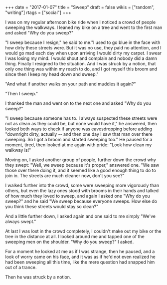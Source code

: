 +++
date = "2017-01-07"
title = "Sweep"
draft = false
wikis = ["random", "writing"]
rtags = ["social"]
+++

I was on my regular afternoon bike ride when I noticed a crowd of people
sweeping the walkways. I leaned my bike on a tree and  went to the first man and
asked "Why do you sweep?"

"I sweep because I resign," he said to me."I used to go blue in the face with
how dirty these streets were. But it was no use, they paid no attention, and I
would go mad each day when upon arriving I would dirty my carpet. I swear I was
losing my mind. I would shout and complain and nobody did a damn thing. Finally
I resigned to the situation. And I was struck by a notion, that only one thing
was within my reach to do, and I got myself this broom and since then I keep my
head down and sweep."

"And what if another walks on your path and muddies it again?"

"Then I sweep."

I thanked the man and went on to the next one and asked "Why do you sweep?"

"I sweep because someone has to. I always suspected these streets were not as
clean as they could be, but none would have it," he answered, then looked both
ways to check if anyone was eavesdropping before adding "downright dirty,
actually -- and then one day I saw that man over there sweeping. So I got a
broom and started sweeping too." He paused for a moment, tired, then looked at
me again with pride: "Look how clean my walkway is!"

Moving on, I asked another group of people, further down the crowd why they
swept: "Well, we sweep because it's proper," answered one. "We saw those over
there doing it, and it seemed like a good enough thing to do to join in. The
streets are much cleaner now, don't you see?"

I walked further into the crowd, some were sweeping more vigorously than others,
but even the lazy ones stood with brooms in their hands and talked of how much
they loved to sweep, and again I asked one "Why do you sweep?" and he said "We
sweep because everyone sweeps. How else do you think these streets would stay so
clean?"

And a little further down, I asked again and one said to me simply "We've always
swept."

At last I was lost in the crowd completely, I couldn't make out my bike or the
tree in the distance at all. I looked around me and tapped one of the sweeping
men on the shoulder.  "Why do you sweep?" I asked.

For a moment he looked at me as if I was strange, then he paused, and a look of
worry came on his face, and it was as if he'd not even realized he had been
sweeping all this time, like the mere question had snapped him out of a trance.

Then he was struck by a notion.
